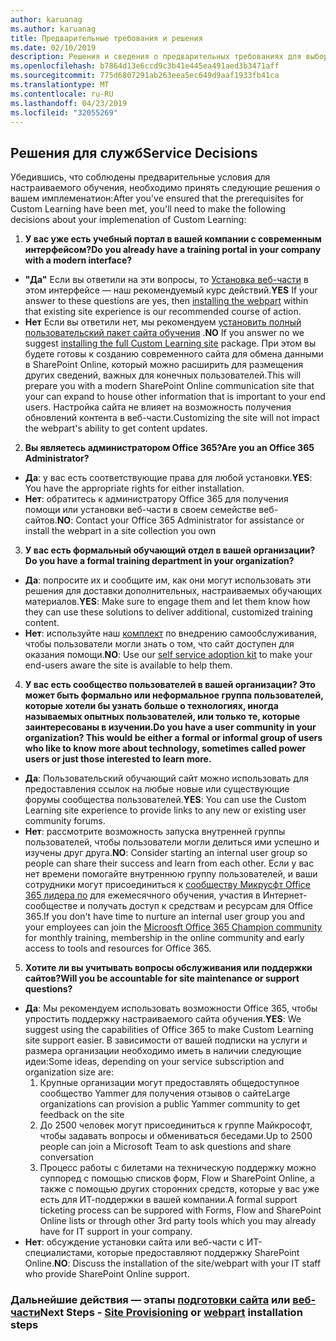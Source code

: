 ```yaml
---
author: karuanag
ms.author: karuanag
title: Предварительные требования и решения
ms.date: 02/10/2019
description: Решения и сведения о предварительных требованиях для выборочной установки и настройки обучения
ms.openlocfilehash: b7864d13e6ccd9c3b41e445ea491aed3b3471aff
ms.sourcegitcommit: 775d6807291ab263eea5ec649d9aaf1933fb41ca
ms.translationtype: MT
ms.contentlocale: ru-RU
ms.lasthandoff: 04/23/2019
ms.locfileid: "32055269"
---
```

## <a name="service-decisions"></a><span data-ttu-id="21d11-103">Решения для служб</span><span class="sxs-lookup"><span data-stu-id="21d11-103">Service Decisions</span></span>

<span data-ttu-id="21d11-104">Убедившись, что соблюдены предварительные условия для настраиваемого обучения, необходимо принять следующие решения о вашем имплеменатион:</span><span class="sxs-lookup"><span data-stu-id="21d11-104">After you've ensured that the prerequisites for Custom Learning have been met, you'll need to make the following decisions about your implemenation of Custom Learning:</span></span>

1. <span data-ttu-id="21d11-105">**У вас уже есть учебный портал в вашей компании с современным интерфейсом?**</span><span class="sxs-lookup"><span data-stu-id="21d11-105">**Do you already have a training portal in your company with a modern interface?**</span></span>

- <span data-ttu-id="21d11-106">**"Да"** Если вы ответили на эти вопросы, то [Установка веб-части](installwebpart.md) в этом интерфейсе — наш рекомендуемый курс действий.</span><span class="sxs-lookup"><span data-stu-id="21d11-106">**YES** If your answer to these questions are yes, then [installing the webpart](installwebpart.md) within that existing site experience is our recommended course of action.</span></span>
- <span data-ttu-id="21d11-107">**Нет** Если вы ответили нет, мы рекомендуем [установить полный пользовательский пакет сайта обучения](installsitepackage.md) .</span><span class="sxs-lookup"><span data-stu-id="21d11-107">**NO** If you answer no we suggest [installing the full Custom Learning site](installsitepackage.md) package.</span></span>  <span data-ttu-id="21d11-108">При этом вы будете готовы к созданию современного сайта для обмена данными в SharePoint Online, который можно расширить для размещения других сведений, важных для конечных пользователей.</span><span class="sxs-lookup"><span data-stu-id="21d11-108">This will prepare you with a modern SharePoint Online communication site that your can expand to house other information that is important to your end users.</span></span>  <span data-ttu-id="21d11-109">Настройка сайта не влияет на возможность получения обновлений контента в веб-части.</span><span class="sxs-lookup"><span data-stu-id="21d11-109">Customizing the site will not impact the webpart's ability to get content updates.</span></span> 

2. <span data-ttu-id="21d11-110">**Вы являетесь администратором Office 365?**</span><span class="sxs-lookup"><span data-stu-id="21d11-110">**Are you an Office 365 Administrator?**</span></span>

- <span data-ttu-id="21d11-111">**Да**: у вас есть соответствующие права для любой установки.</span><span class="sxs-lookup"><span data-stu-id="21d11-111">**YES**:  You have the appropriate rights for either installation.</span></span>
- <span data-ttu-id="21d11-112">**Нет**: обратитесь к администратору Office 365 для получения помощи или установки веб-части в своем семействе веб-сайтов.</span><span class="sxs-lookup"><span data-stu-id="21d11-112">**NO**: Contact your Office 365 Administrator for assistance or install the webpart in a site collection you own</span></span>

3. <span data-ttu-id="21d11-113">**У вас есть формальный обучающий отдел в вашей организации?**</span><span class="sxs-lookup"><span data-stu-id="21d11-113">**Do you have a formal training department in your organization?**</span></span>

- <span data-ttu-id="21d11-114">**Да**: попросите их и сообщите им, как они могут использовать эти решения для доставки дополнительных, настраиваемых обучающих материалов.</span><span class="sxs-lookup"><span data-stu-id="21d11-114">**YES**:  Make sure to engage them and let them know how they can use these solutions to deliver additional, customized training content.</span></span>
- <span data-ttu-id="21d11-115">**Нет**: используйте наш [комплект](driveadoption.md) по внедрению самообслуживания, чтобы пользователи могли знать о том, что сайт доступен для оказания помощи.</span><span class="sxs-lookup"><span data-stu-id="21d11-115">**NO**:  Use our [self service adoption kit](driveadoption.md) to make your end-users aware the site is available to help them.</span></span>

4. <span data-ttu-id="21d11-116">**У вас есть сообщество пользователей в вашей организации?  Это может быть формально или неформальное группа пользователей, которые хотели бы узнать больше о технологиях, иногда называемых опытных пользователей, или только те, которые заинтересованы в изучении.**</span><span class="sxs-lookup"><span data-stu-id="21d11-116">**Do you have a user community in your organization?  This would be either a formal or informal group of users who like to know more about technology, sometimes called power users or just those interested to learn more.**</span></span>

- <span data-ttu-id="21d11-117">**Да**: Пользовательский обучающий сайт можно использовать для предоставления ссылок на любые новые или существующие форумы сообщества пользователей.</span><span class="sxs-lookup"><span data-stu-id="21d11-117">**YES**:  You can use the Custom Learning site experience to provide links to any new or existing user community forums.</span></span>
- <span data-ttu-id="21d11-118">**Нет**: рассмотрите возможность запуска внутренней группы пользователей, чтобы пользователи могли делиться ими успешно и изучены друг друга.</span><span class="sxs-lookup"><span data-stu-id="21d11-118">**NO**:  Consider starting an internal user group so people can share their success and learn from each other.</span></span>  <span data-ttu-id="21d11-119">Если у вас нет времени помогайте внутреннюю группу пользователей, и ваши сотрудники могут присоединиться к [сообществу Микрусфт Office 365 лидера по](https://aka.ms/O365Champions) для ежемесячного обучения, участия в Интернет-сообществе и получать доступ к средствам и ресурсам для Office 365.</span><span class="sxs-lookup"><span data-stu-id="21d11-119">If you don't have time to nurture an internal user group you and your employees can join the [Microosft Office 365 Champion community](https://aka.ms/O365Champions) for monthly training, membership in the online community and early access to tools and resources for Office 365.</span></span>

5.  <span data-ttu-id="21d11-120">**Хотите ли вы учитывать вопросы обслуживания или поддержки сайтов?**</span><span class="sxs-lookup"><span data-stu-id="21d11-120">**Will you be accountable for site maintenance or support questions?**</span></span>

- <span data-ttu-id="21d11-121">**Да**: Мы рекомендуем использовать возможности Office 365, чтобы упростить поддержку настраиваемого сайта обучения.</span><span class="sxs-lookup"><span data-stu-id="21d11-121">**YES**: We suggest using the capabilities of Office 365 to make Custom Learning site support easier.</span></span>  <span data-ttu-id="21d11-122">В зависимости от вашей подписки на услуги и размера организации необходимо иметь в наличии следующие идеи:</span><span class="sxs-lookup"><span data-stu-id="21d11-122">Some ideas, depending on your service subscription and organization size are:</span></span>
    1. <span data-ttu-id="21d11-123">Крупные организации могут предоставлять общедоступное сообщество Yammer для получения отзывов о сайте</span><span class="sxs-lookup"><span data-stu-id="21d11-123">Large organizations can provision a public Yammer community to get feedback on the site</span></span>
    2. <span data-ttu-id="21d11-124">До 2500 человек могут присоединиться к группе Майкрософт, чтобы задавать вопросы и обмениваться беседами.</span><span class="sxs-lookup"><span data-stu-id="21d11-124">Up to 2500 people can join a Microsoft Team to ask questions and share conversation</span></span>
    3. <span data-ttu-id="21d11-125">Процесс работы с билетами на техническую поддержку можно суппоред с помощью списков форм, Flow и SharePoint Online, а также с помощью других сторонних средств, которые у вас уже есть для ИТ-поддержки в вашей компании.</span><span class="sxs-lookup"><span data-stu-id="21d11-125">A formal support ticketing process can be suppored with Forms, Flow and SharePoint Online lists or through other 3rd party tools which you may already have for IT support in your company.</span></span> 
- <span data-ttu-id="21d11-126">**Нет**: обсуждение установки сайта или веб-части с ИТ-специалистами, которые предоставляют поддержку SharePoint Online.</span><span class="sxs-lookup"><span data-stu-id="21d11-126">**NO**:  Discuss the installation of the site/webpart with your IT staff who provide SharePoint Online support.</span></span>  

### <a name="next-steps---site-provisioninginstallsitepackagemd-or-webpartinstallwebpartmd-installation-steps"></a><span data-ttu-id="21d11-127">Дальнейшие действия — этапы [подготовки сайта](installsitepackage.md) или [веб-части](installwebpart.md)</span><span class="sxs-lookup"><span data-stu-id="21d11-127">Next Steps - [Site Provisioning](installsitepackage.md) or [webpart](installwebpart.md) installation steps</span></span>